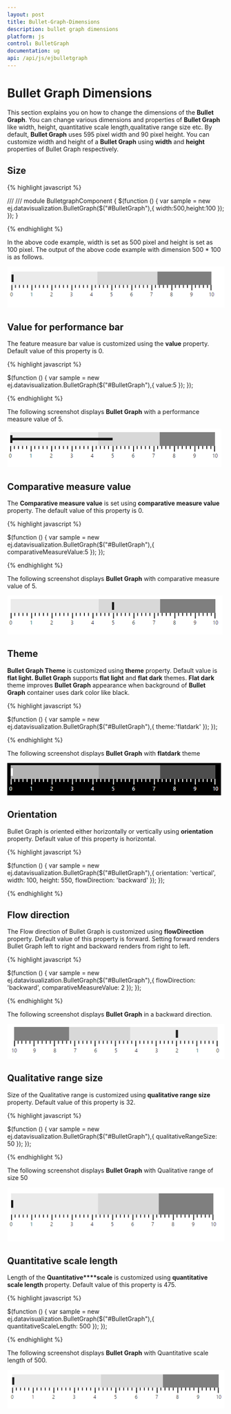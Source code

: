 ```yaml
---
layout: post
title: Bullet-Graph-Dimensions
description: bullet graph dimensions
platform: js
control: BulletGraph	
documentation: ug
api: /api/js/ejbulletgraph
---
```


# Bullet Graph Dimensions

This section explains you on how to change the dimensions of the **Bullet Graph**. You can change various dimensions and properties of **Bullet Graph** like width, height, quantitative scale length,qualitative range size etc. By default, **Bullet Graph** uses 595 pixel width and 90 pixel height. You can customize width and height of a **Bullet Graph** using  **width** and **height** properties of Bullet Graph respectively.

## Size

{% highlight javascript %}

/// <reference path="tsfiles/jquery.d.ts" />
/// <reference path="tsfiles/ej.web.all.d.ts" />
module BulletgraphComponent {
    $(function () {
        var sample = new ej.datavisualization.BulletGraph($("#BulletGraph"),{
         width:500,height:100
        });
    });
}



{% endhighlight %}



In the above code example, width is set as 500 pixel and height is set as 100 pixel. The output of the above code example with dimension 500 * 100 is as follows.

![](Bullet-Graph-Dimensions_images/Bullet-Graph-Dimensions_img1.png) 

## Value for performance bar

The feature measure bar value is customized using the **value** property. Default value of this property is 0.

{% highlight javascript %}

 $(function () {
        var sample = new ej.datavisualization.BulletGraph($("#BulletGraph"),{
        value:5
        });
    });


{% endhighlight %}



The following screenshot displays **Bullet Graph** with a performance measure value of 5.

![](Bullet-Graph-Dimensions_images/Bullet-Graph-Dimensions_img2.png)

## Comparative measure value

The **Comparative measure value** is set using **comparative measure value** property. The default value of this property is 0.

{% highlight javascript %}

$(function () {
        var sample = new ej.datavisualization.BulletGraph($("#BulletGraph"),{
        comparativeMeasureValue:5
        });
    });

{% endhighlight %}



The following screenshot displays **Bullet Graph** with comparative measure value of 5.

![](Bullet-Graph-Dimensions_images/Bullet-Graph-Dimensions_img3.png)

## Theme

**Bullet Graph Theme** is customized using **theme** property. Default value is **flat light. Bullet Graph** supports **flat light** and **flat dark** themes. **Flat dark** theme improves **Bullet Graph** appearance when background of **Bullet Graph** container uses dark color like black.

{% highlight javascript %}

$(function () {
        var sample = new ej.datavisualization.BulletGraph($("#BulletGraph"),{
        theme:'flatdark'
        });
    });


{% endhighlight %}



The following screenshot displays **Bullet Graph** with **flatdark** theme

![](Bullet-Graph-Dimensions_images/Bullet-Graph-Dimensions_img4.png)

## Orientation

Bullet Graph is oriented either horizontally or vertically using  **orientation** property. Default value of this property is horizontal.

{% highlight javascript %}


$(function () {
        var sample = new ej.datavisualization.BulletGraph($("#BulletGraph"),{
                    orientation: 'vertical',
                    width: 100,
                    height: 550,
                    flowDirection: 'backward'
        });
    });


{% endhighlight %}

## Flow direction

The Flow direction of Bullet Graph is customized using **flowDirection** property. Default value of this property is forward. Setting forward renders Bullet Graph left to right and backward renders from right to left.

{% highlight javascript %}

$(function () {
        var sample = new ej.datavisualization.BulletGraph($("#BulletGraph"),{
                    flowDirection: 'backward',
                    comparativeMeasureValue: 2
        });
    });

{% endhighlight %}


The following screenshot displays **Bullet Graph** in a backward direction.

![](Bullet-Graph-Dimensions_images/Bullet-Graph-Dimensions_img5.png) 

## Qualitative range size

Size of the Qualitative range is customized using **qualitative range size** property. Default value of this property is 32.

{% highlight javascript %}

$(function () {
        var sample = new ej.datavisualization.BulletGraph($("#BulletGraph"),{
                   qualitativeRangeSize: 50
        });
    });

{% endhighlight %}



The following screenshot displays **Bullet Graph** with Qualitative range of size 50

![](Bullet-Graph-Dimensions_images/Bullet-Graph-Dimensions_img6.png) 

## Quantitative scale length

Length of the **Quantitative****scale** is customized using **quantitative scale length** property. Default value of this property is 475.

{% highlight javascript %}

$(function () {
        var sample = new ej.datavisualization.BulletGraph($("#BulletGraph"),{
                   quantitativeScaleLength: 500
        });
    });

{% endhighlight %}



The following screenshot displays **Bullet Graph** with Quantitative scale length of 500.

![](Bullet-Graph-Dimensions_images/Bullet-Graph-Dimensions_img7.png)

